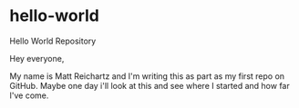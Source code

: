 # hello-world
Hello World Repository

Hey everyone,

My name is Matt Reichartz and I'm writing this as part as my first repo on GitHub. Maybe one day i'll look at this and see where I started and how far I've come.
